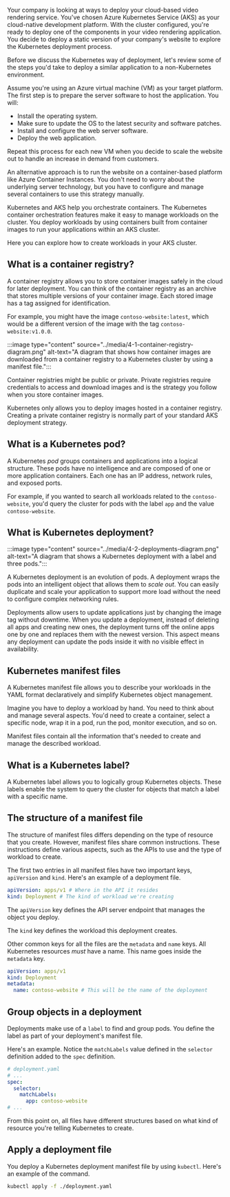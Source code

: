 Your company is looking at ways to deploy your cloud-based video rendering service. You've chosen Azure Kubernetes Service (AKS) as your cloud-native development platform. With the cluster configured, you're ready to deploy one of the components in your video rendering application. You decide to deploy a static version of your company's website to explore the Kubernetes deployment process.

Before we discuss the Kubernetes way of deployment, let's review some of the steps you'd take to deploy a similar application to a non-Kubernetes environment.

Assume you're using an Azure virtual machine (VM) as your target platform. The first step is to prepare the server software to host the application. You will:

- Install the operating system.
- Make sure to update the OS to the latest security and software patches.
- Install and configure the web server software.
- Deploy the web application.

Repeat this process for each new VM when you decide to scale the website out to handle an increase in demand from customers.

An alternative approach is to run the website on a container-based platform like Azure Container Instances. You don't need to worry about the underlying server technology, but you have to configure and manage several containers to use this strategy manually.

Kubernetes and AKS help you orchestrate containers. The Kubernetes container orchestration features make it easy to manage workloads on the cluster. You deploy workloads by using containers built from container images to run your applications within an AKS cluster.

Here you can explore how to create workloads in your AKS cluster.

## What is a container registry?

A container registry allows you to store container images safely in the cloud for later deployment. You can think of the container registry as an archive that stores multiple versions of your container image. Each stored image has a tag assigned for identification.

For example, you might have the image `contoso-website:latest`, which would be a different version of the image with the tag `contoso-website:v1.0.0`.

:::image type="content" source="../media/4-1-container-registry-diagram.png" alt-text="A diagram that shows how container images are downloaded from a container registry to a Kubernetes cluster by using a manifest file.":::

Container registries might be public or private. Private registries require credentials to access and download images and is the strategy you follow when you store container images.

Kubernetes only allows you to deploy images hosted in a container registry. Creating a private container registry is normally part of your standard AKS deployment strategy.

## What is a Kubernetes pod?

A Kubernetes *pod* groups containers and applications into a logical structure. These pods have no intelligence and are composed of one or more application containers. Each one has an IP address, network rules, and exposed ports.

For example, if you wanted to search all workloads related to the `contoso-website`, you'd query the cluster for pods with the label `app` and the value `contoso-website`.

## What is Kubernetes deployment?

:::image type="content" source="../media/4-2-deployments-diagram.png" alt-text="A diagram that shows a Kubernetes deployment with a label and three pods.":::

A Kubernetes deployment is an evolution of pods. A deployment wraps the pods into an intelligent object that allows them to _scale out_. You can easily duplicate and scale your application to support more load without the need to configure complex networking rules.

Deployments allow users to update applications just by changing the image tag without downtime. When you update a deployment, instead of deleting all apps and creating new ones, the deployment turns off the online apps one by one and replaces them with the newest version. This aspect means any deployment can update the pods inside it with no visible effect in availability.

## Kubernetes manifest files

A Kubernetes manifest file allows you to describe your workloads in the YAML format declaratively and simplify Kubernetes object management.

Imagine you have to deploy a workload by hand. You need to think about and manage several aspects. You'd need to create a container, select a specific node, wrap it in a pod, run the pod, monitor execution, and so on.

Manifest files contain all the information that's needed to create and manage the described workload.

## What is a Kubernetes label?

A Kubernetes label allows you to logically group Kubernetes objects. These labels enable the system to query the cluster for objects that match a label with a specific name.

## The structure of a manifest file

The structure of manifest files differs depending on the type of resource that you create. However, manifest files share common instructions. These instructions define various aspects, such as the APIs to use and the type of workload to create.

The first two entries in all manifest files have two important keys, `apiVersion` and `kind`. Here's an example of a deployment file.

```yaml
apiVersion: apps/v1 # Where in the API it resides
kind: Deployment # The kind of workload we're creating
```

The `apiVersion` key defines the API server endpoint that manages the object you deploy.

The `kind` key defines the workload this deployment creates.

Other common keys for all the files are the `metadata` and `name` keys. All Kubernetes resources *must* have a name. This name goes inside the `metadata` key.

```yaml
apiVersion: apps/v1
kind: Deployment
metadata:
  name: contoso-website # This will be the name of the deployment
```

## Group objects in a deployment

Deployments make use of a `label` to find and group pods. You define the label as part of your deployment's manifest file.

Here's an example. Notice the `matchLabels` value defined in the `selector` definition added to the `spec` definition.

```yaml
# deployment.yaml
# ...
spec:
  selector:
    matchLabels:
      app: contoso-website
# ...
```

From this point on, all files have different structures based on what kind of resource you're telling Kubernetes to create.

## Apply a deployment file

You deploy a Kubernetes deployment manifest file by using `kubectl`. Here's an example of the command.

```bash
kubectl apply -f ./deployment.yaml
```